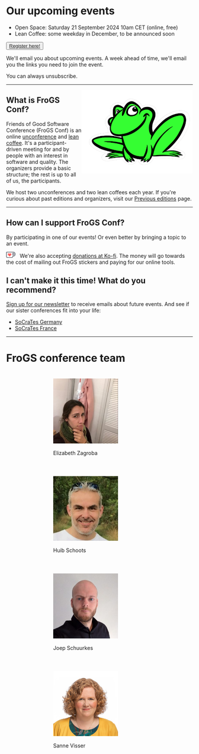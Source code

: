 <!--
.. title: Friends of Good Software conference
.. slug: index
.. date: 2023-12-30
.. tags: 
.. category: 
.. link: 
.. description: Friends of Good Software (FroGS) - Tuesday 11 June 2024 4pm CET (lean coffee)
.. type: text
-->


# Our upcoming events
- Open Space: Saturday 21 September 2024 10am CET (online, free)
- Lean Coffee: some weekday in December, to be announced soon

<button><a class="ml-onclick-form" href="javascript:void(0)" onclick="ml('show', 'f3PgCU', true)">Register here!</a></button>

We'll email you about upcoming events. A week ahead of time, we'll email you the links you need to join the event.

You can always unsubscribe.

---
<img width="300px" src="/assets/images/frog-color-outline.png" style="float:right;"/>

## What is FroGS Conf?

Friends of Good Software Conference (FroGS Conf) is an online [unconference](https://www.youtube.com/watch?v=c57sw2icUjI) and [lean coffee](http://leancoffee.org/). It's a participant-driven meeting for and by people with an interest in software and quality. The organizers provide a basic structure; the rest is up to all of us, the participants.

We host two unconferences and two lean coffees each year. If you're curious about past editions and organizers, visit our [Previous editions](link://slug/previous-editions) page.

---

## How can I support FroGS Conf?

By participating in one of our events! Or even better by bringing a topic to an event.

<img src="/assets/images/Kofi_logo_RGB_Outline.png" style="height:1rem; margin-right:0.5rem;"/> We're also accepting [donations at Ko-fi](https://ko-fi.com/frogsconf). The money will go towards the cost of mailing out FroGS stickers and paying for our online tools. 

## I can't make it this time! What do you recommend?

<a class="ml-onclick-form" href="javascript:void(0)" onclick="ml('show', 'f3PgCU', true)">Sign up for our newsletter</a> to receive emails about future events. And see if our sister conferences fit into your life:

- [SoCraTes Germany](https://www.socrates-conference.de/home)
- [SoCraTes France](https://socrates-fr.github.io/)


---


# FroGS conference team

<div style="display:flex; justify-content:space-evenly; flex-wrap:wrap;">
	<div style="width:250px; margin:20px;">
		<img class="d-block ml-auto mr-auto rounded-circle" style="width:70%" src="/assets/images/elizabeth-300x300.jpg"/>
		<p class="text-center">Elizabeth Zagroba
			<a href="https://www.linkedin.com/in/ezagroba/" target="_blank"><i class="fab fa-linkedin" aria-hidden="true"></i></a>
			<a href="https://chaos.social/@ez" target="_blank" rel="me"><i class="fab fa-mastodon" aria-hidden="true"></i></a>
		</p>
	</div>
	<div style="width:250px; margin:20px;">
		<img class="d-block ml-auto mr-auto rounded-circle" style="width:70%" src="/assets/images/huib5-300x298.jpg"/>
		<p class="text-center">Huib Schoots
			<a href="https://www.linkedin.com/in/huibschoots/" target="_blank"><i class="fab fa-linkedin" aria-hidden="true"></i></a>
			<a href="https://chaos.social/@huib@sw-development-is.social" target="_blank" rel="me"><i class="fab fa-mastodon" aria-hidden="true"></i></a>
			<a href="https://twitter.com/huibschoots" target="_blank"><i class="fab fa-twitter" aria-hidden="true"></i></a>
		</p>
	</div>
	<div style="width:250px; margin:20px;">
		<img class="d-block ml-auto mr-auto rounded-circle" style="width:70%" src="/assets/images/joep-300x300.jpeg"/>
		<p class="text-center">Joep Schuurkes
			<a href="https://www.linkedin.com/in/joepschuurkes/" target="_blank"><i class="fab fa-linkedin" aria-hidden="true"></i></a>
			<a href="https://chaos.social/@joeposaurus" target="_blank" rel="me"><i class="fab fa-mastodon" aria-hidden="true"></i></a>
			<a href="https://bsky.app/profile/joeposaurus.bsky.social" target="_blank" rel="me"><i class="fa fa-solid fa-square" aria-hidden="true"></i></a>
		</p>
	</div>
	<div style="width:250px; margin:20px;">
		<img class="d-block ml-auto mr-auto rounded-circle" style="width:70%" src="/assets/images/sanne-300x300.jpg"/>
		<p class="text-center">Sanne Visser
			<a href="https://www.linkedin.com/in/sanne-visser-simplysanne/" target="_blank"><i class="fab fa-linkedin" aria-hidden="true"></i></a>
		</p>
	</div>
</div>
